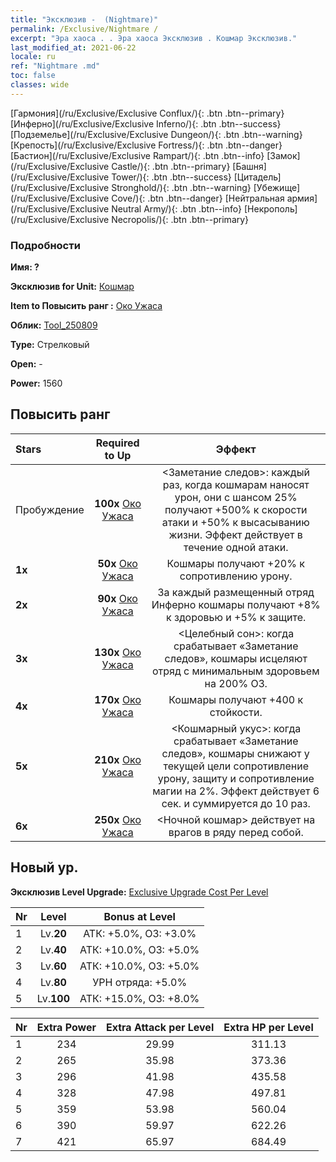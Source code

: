 ```yaml
---
title: "Эксклюзив -  (Nightmare)"
permalink: /Exclusive/Nightmare /
excerpt: "Эра хаоса . . Эра хаоса Эксклюзив . Кошмар Эксклюзив."
last_modified_at: 2021-06-22
locale: ru
ref: "Nightmare .md"
toc: false
classes: wide
---
```

 [Гармония](/ru/Exclusive/Exclusive Conflux/){: .btn .btn--primary} [Инферно](/ru/Exclusive/Exclusive Inferno/){: .btn .btn--success} [Подземелье](/ru/Exclusive/Exclusive Dungeon/){: .btn .btn--warning} [Крепость](/ru/Exclusive/Exclusive Fortress/){: .btn .btn--danger} [Бастион](/ru/Exclusive/Exclusive Rampart/){: .btn .btn--info} [Замок](/ru/Exclusive/Exclusive Castle/){: .btn .btn--primary} [Башня](/ru/Exclusive/Exclusive Tower/){: .btn .btn--success} [Цитадель](/ru/Exclusive/Exclusive Stronghold/){: .btn .btn--warning} [Убежище](/ru/Exclusive/Exclusive Cove/){: .btn .btn--danger} [Нейтральная армия](/ru/Exclusive/Exclusive Neutral Army/){: .btn .btn--info} [Некрополь](/ru/Exclusive/Exclusive Necropolis/){: .btn .btn--primary} 

### Подробности
 **Имя: ?** 

 **Эксклюзив for Unit:** [Кошмар](/ru/units/Nightmare/) 

 **Item to Повысить ранг :** [Око Ужаса](/ItemsRU/con_985/)

 **Облик:** [Tool_250809](/ItemsRU/con_653/)

 **Type:** Стрелковый

 **Open:** -

 **Power:** 1560

## Повысить ранг 

  |     Stars    |  Required to Up | Эффект |
  |:-------------|:---------------:|:---------------:|
  |  Пробуждение  | **100x** [Око Ужаса](/ItemsRU/con_985/) | <Заметание следов>: каждый раз, когда кошмарам наносят урон, они с шансом 25% получают +500% к скорости атаки и +50% к высасыванию жизни. Эффект действует в течение одной атаки. |
  | **1x** <i class="fas fa-star"/> | **50x** [Око Ужаса](/ItemsRU/con_985/) | Кошмары получают +20% к сопротивлению урону. |
  | **2x** <i class="fas fa-star"/> | **90x** [Око Ужаса](/ItemsRU/con_985/) | За каждый размещенный отряд Инферно кошмары получают +8% к здоровью и +5% к защите. |
  | **3x** <i class="fas fa-star"/> | **130x** [Око Ужаса](/ItemsRU/con_985/) | <Целебный сон>: когда срабатывает «Заметание следов», кошмары исцеляют отряд с минимальным здоровьем на 200% ОЗ. |
  | **4x** <i class="fas fa-star"/> | **170x** [Око Ужаса](/ItemsRU/con_985/) | Кошмары получают +400 к стойкости. |
  | **5x** <i class="fas fa-star"/> | **210x** [Око Ужаса](/ItemsRU/con_985/) | <Кошмарный укус>: когда срабатывает «Заметание следов», кошмары снижают у текущей цели сопротивление урону, защиту и сопротивление магии на 2%. Эффект действует 6 сек. и суммируется до 10 раз. |
  | **6x** <i class="fas fa-star"/> | **250x** [Око Ужаса](/ItemsRU/con_985/) | <Ночной кошмар> действует на врагов в ряду перед собой. |


## Новый ур.
 **Эксклюзив Level Upgrade:** [Exclusive Upgrade Cost Per Level](/Exclusive/ExclusiveUpgradeCostPerLevel/)

  |  Nr  |   Level  | Bonus at Level |
  |:-----|:--------:|:--------------:|
  | 1 | Lv.**20** | АТК: +5.0%, ОЗ: +3.0% |
  | 2 | Lv.**40** | АТК: +10.0%, ОЗ: +5.0% |
  | 3 | Lv.**60** | АТК: +10.0%, ОЗ: +5.0% |
  | 4 | Lv.**80** | УРН отряда: +5.0% |
  | 5 | Lv.**100** | АТК: +15.0%, ОЗ: +8.0% |


  |  Nr  |  Extra Power | Extra Attack per Level | Extra HP per Level |
  |:-----|:--------:|:--------:|:--------:|
  | 1 | 234 | 29.99 | 311.13 |
  | 2 | 265 | 35.98 | 373.36 |
  | 3 | 296 | 41.98 | 435.58 |
  | 4 | 328 | 47.98 | 497.81 |
  | 5 | 359 | 53.98 | 560.04 |
  | 6 | 390 | 59.97 | 622.26 |
  | 7 | 421 | 65.97 | 684.49 |



